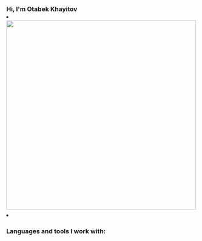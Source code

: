 ### Hi, I'm Otabek Khayitov <li><img src="https://media1.giphy.com/media/SwZBtqe4yvEWP7q07X/giphy.gif?cid=ecf05e47grz9w5jtr4iehj6n87g7aa4c6iqccfif2yh47qrh&ep=v1_stickers_search&rid=giphy.gif&ct=s" width="500px"><li/>
### Languages and tools I work with:  




